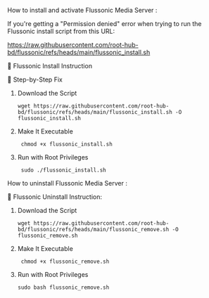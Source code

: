 How to install and activate Flussonic Media Server :

If you're getting a "Permission denied" error when trying to run the Flussonic install script from this URL:

https://raw.githubusercontent.com/root-hub-bd/flussonic/refs/heads/main/flussonic_install.sh

🧹 Flussonic Install Instruction

🔧 Step-by-Step Fix
1. Download the Script

       wget https://raw.githubusercontent.com/root-hub-bd/flussonic/refs/heads/main/flussonic_install.sh -O flussonic_install.sh

2. Make It Executable

        chmod +x flussonic_install.sh


3. Run with Root Privileges

        sudo ./flussonic_install.sh



How to uninstall Flussonic Media Server :

🧹 Flussonic Uninstall Instruction:

1. Download the Script

       wget https://raw.githubusercontent.com/root-hub-bd/flussonic/refs/heads/main/flussonic_remove.sh -O flussonic_remove.sh

2. Make It Executable

        chmod +x flussonic_remove.sh


3. Run with Root Privileges

       sudo bash flussonic_remove.sh

   



